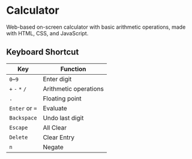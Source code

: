 # Calculator

Web-based on-screen calculator with basic arithmetic operations, made with HTML, CSS, and JavaScript.

## Keyboard Shortcut

| Key             | Function                 |
|-----------------|--------------------------|
| `0`–`9`         | Enter digit              |
| `+` `-` `*` `/` | Arithmetic operations    |
| `.`             | Floating point           |
| `Enter` or `=`  | Evaluate                 |
| `Backspace`     | Undo last digit          |
| `Escape`        | All Clear                |
| `Delete`        | Clear Entry              |
| `n`             | Negate                   |